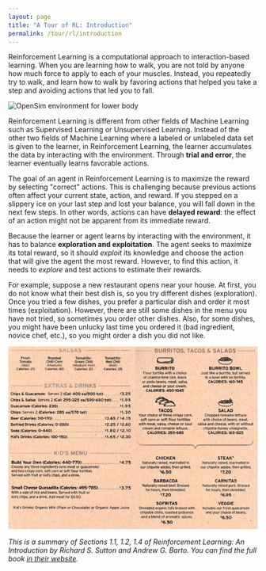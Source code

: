 ```yaml
---
layout: page
title: "A Tour of RL: Introduction"
permalink: /tour/rl/introduction
---
```


Reinforcement Learning is a computational approach to interaction-based learning. When you are learning how to walk, you are not told by anyone how much force to apply to each of your muscles. Instead, you repeatedly try to walk, and learn how to walk by favoring actions that helped you take a step and avoiding actions that led you to fall.

![OpenSim environment for lower body](osim-rl.gif)

Reinforcement Learning is different from other fields of Machine Learning such as Supervised Learning or Unsupervised Learning. Instead of the other two fields of Machine Learning where a labeled or unlabeled data set is given to the learner, in Reinforcement Learning, the learner accumulates the data by interacting with the environment. Through **trial and error**, the learner eventually learns favorable actions.

The goal of an agent in Reinforcement Learning is to maximize the reward by selecting "correct" actions. This is challenging because previous actions often affect your current state, action, and reward. If you stepped on a slippery ice on your last step and lost your balance, you will fall down in the next few steps. In other words, actions can have **delayed reward**: the effect of an action might not be apparent from its immediate reward.

Because the learner or agent learns by interacting with the environment, it has to balance **exploration and exploitation**. The agent seeks to maximize its total reward, so it should *exploit* its knowledge and choose the action that will give the agent the most reward. However, to find this action, it needs to *explore* and test actions to estimate their rewards.

For example, suppose a new restaurant opens near your house. At first, you do not know what their best dish is, so you try different dishes (exploration). Once you tried a few dishes, you prefer a particular dish and order it most times (exploitation). However, there are still some dishes in the menu you have not tried, so sometimes you order other dishes. Also, for some dishes, you might have been unlucky last time you ordered it (bad ingredient, novice chef, etc.), so you might order a dish you did not like.

![](menu.jpg)



*This is a summary of Sections 1.1, 1.2, 1.4 of Reinforcement Learning: An Introduction by Richard S. Sutton and Andrew G. Barto. You can find the full book [in their website](http://incompleteideas.net/book/the-book-2nd.html).*
